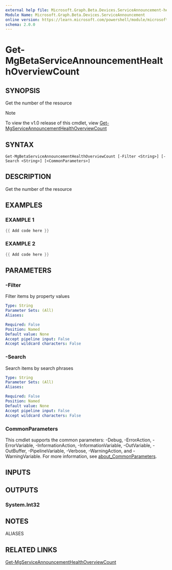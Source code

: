 ```yaml
---
external help file: Microsoft.Graph.Beta.Devices.ServiceAnnouncement-help.xml
Module Name: Microsoft.Graph.Beta.Devices.ServiceAnnouncement
online version: https://learn.microsoft.com/powershell/module/microsoft.graph.beta.devices.serviceannouncement/get-mgbetaserviceannouncementhealthoverviewcount
schema: 2.0.0
---
```


# Get-MgBetaServiceAnnouncementHealthOverviewCount

## SYNOPSIS
Get the number of the resource

> [!NOTE]
> To view the v1.0 release of this cmdlet, view [Get-MgServiceAnnouncementHealthOverviewCount](/powershell/module/Microsoft.Graph.Devices.ServiceAnnouncement/Get-MgServiceAnnouncementHealthOverviewCount?view=graph-powershell-1.0)

## SYNTAX

```
Get-MgBetaServiceAnnouncementHealthOverviewCount [-Filter <String>] [-Search <String>] [<CommonParameters>]
```

## DESCRIPTION
Get the number of the resource

## EXAMPLES

### EXAMPLE 1
```powershell
{{ Add code here }}
```

### EXAMPLE 2
```powershell
{{ Add code here }}
```

## PARAMETERS

### -Filter
Filter items by property values

```yaml
Type: String
Parameter Sets: (All)
Aliases:

Required: False
Position: Named
Default value: None
Accept pipeline input: False
Accept wildcard characters: False
```

### -Search
Search items by search phrases

```yaml
Type: String
Parameter Sets: (All)
Aliases:

Required: False
Position: Named
Default value: None
Accept pipeline input: False
Accept wildcard characters: False
```

### CommonParameters
This cmdlet supports the common parameters: -Debug, -ErrorAction, -ErrorVariable, -InformationAction, -InformationVariable, -OutVariable, -OutBuffer, -PipelineVariable, -Verbose, -WarningAction, and -WarningVariable. For more information, see [about_CommonParameters](http://go.microsoft.com/fwlink/?LinkID=113216).

## INPUTS

## OUTPUTS

### System.Int32
## NOTES

ALIASES

## RELATED LINKS
[Get-MgServiceAnnouncementHealthOverviewCount](/powershell/module/Microsoft.Graph.Devices.ServiceAnnouncement/Get-MgServiceAnnouncementHealthOverviewCount?view=graph-powershell-1.0)
